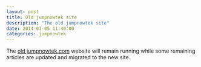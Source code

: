 ```yaml
---
layout: post
title: Old jumpnowtek site
description: "The old jumpnowtek site"
date: 2014-03-05 11:40:00
categories: jumpnowtek
---
```


The [old jumpnowtek.com][old-jumpnowtek-site] website will remain running while
some remaining articles are updated and migrated to the new site. 


[old-jumpnowtek-site]: http://108.163.188.242/~jumpnowt/
